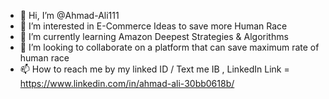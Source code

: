 - 👋 Hi, I’m @Ahmad-Ali111
- 👀 I’m interested in E-Commerce Ideas to save more Human Race
- 🌱 I’m currently learning Amazon Deepest Strategies & Algorithms
- 💞️ I’m looking to collaborate on a platform that can save maximum rate of human race
- 📫 How to reach me by my linked ID / Text me IB , LinkedIn Link = https://www.linkedin.com/in/ahmad-ali-30bb0618b/

<!---
Ahmad-Ali111/Ahmad-Ali111 is a ✨ special ✨ repository because its `README.md` (this file) appears on your GitHub profile.
You can click the Preview link to take a look at your changes.
--->
